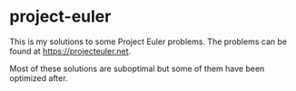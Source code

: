 # project-euler

This is my solutions to some Project Euler problems.
The problems can be found at https://projecteuler.net.

Most of these solutions are suboptimal but some of them have been optimized after.

